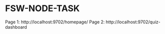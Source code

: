 # FSW-NODE-TASK

Page 1: http://localhost:9702/homepage/
Page 2: http://localhost:9702/quiz-dashboard
